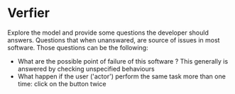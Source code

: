 # Verfier

Explore the model and provide some questions the developer should answers. Questions that when unanswared, are source of issues in most software. Those questions can be the following:

* What are the possible point of failure of this software ? This generally is answered by checking unspecified behaviours
* What happen if the user ('actor') perform the same task more than one time: click on the button twice
